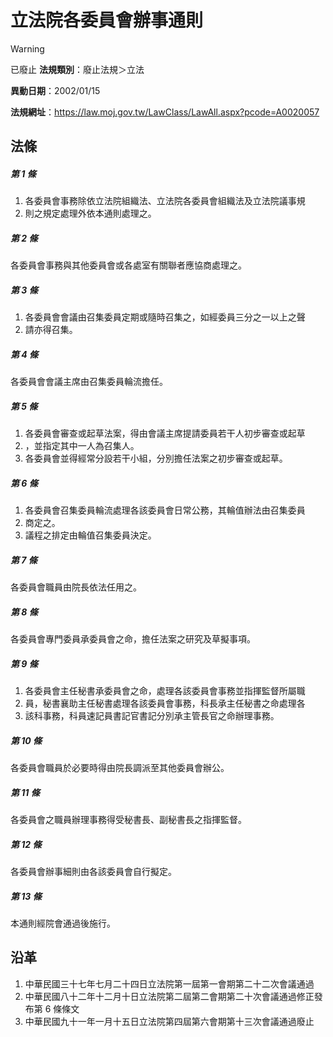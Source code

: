 # 立法院各委員會辦事通則


> [!WARNING]
> 已廢止
**法規類別**：廢止法規＞立法

**異動日期**：2002/01/15  

**法規網址**：https://law.moj.gov.tw/LawClass/LawAll.aspx?pcode=A0020057



## 法條
##### 第 1 條
1. 各委員會事務除依立法院組織法、立法院各委員會組織法及立法院議事規
1. 則之規定處理外依本通則處理之。

##### 第 2 條
各委員會事務與其他委員會或各處室有關聯者應協商處理之。

##### 第 3 條
1. 各委員會會議由召集委員定期或隨時召集之，如經委員三分之一以上之聲
1. 請亦得召集。

##### 第 4 條
各委員會會議主席由召集委員輪流擔任。

##### 第 5 條
1. 各委員會審查或起草法案，得由會議主席提請委員若干人初步審查或起草
1. ，並指定其中一人為召集人。
1. 各委員會並得經常分設若干小組，分別擔任法案之初步審查或起草。

##### 第 6 條
1. 各委員會召集委員輪流處理各該委員會日常公務，其輪值辦法由召集委員
1. 商定之。
1. 議程之排定由輪值召集委員決定。

##### 第 7 條
各委員會職員由院長依法任用之。

##### 第 8 條
各委員會專門委員承委員會之命，擔任法案之研究及草擬事項。

##### 第 9 條
1. 各委員會主任秘書承委員會之命，處理各該委員會事務並指揮監督所屬職
1. 員，秘書襄助主任秘書處理各該委員會事務，科長承主任秘書之命處理各
1. 該科事務，科員速記員書記官書記分別承主管長官之命辦理事務。

##### 第 10 條
各委員會職員於必要時得由院長調派至其他委員會辦公。

##### 第 11 條
各委員會之職員辦理事務得受秘書長、副秘書長之指揮監督。

##### 第 12 條
各委員會辦事細則由各該委員會自行擬定。

##### 第 13 條
本通則經院會通過後施行。

## 沿革
1. 中華民國三十七年七月二十四日立法院第一屆第一會期第二十二次會議通過
1. 中華民國八十二年十二月十日立法院第二屆第二會期第二十次會議通過修正發布第 6  條條文
1. 中華民國九十一年一月十五日立法院第四屆第六會期第十三次會議通過廢止

